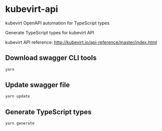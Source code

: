 # kubevirt-api
kubevirt OpenAPI automation for TypeScript types

Generate TypeScript types for kubevirt API

kubevirt API reference:
http://kubevirt.io/api-reference/master/index.html
## Download swagger CLI tools
``` bash
yarn
```
## Update swagger file
``` bash
yarn update
```

## Generate TypeScript types
``` bash
yarn generate
```